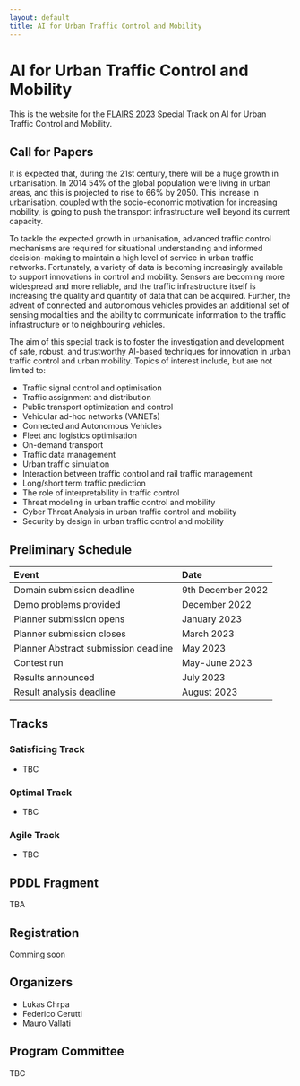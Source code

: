 ```yaml
---
layout: default
title: AI for Urban Traffic Control and Mobility
---
```


# AI for Urban Traffic Control and Mobility

This is the website for the [FLAIRS 2023](https://www.flairs-36.info/) Special Track on AI for Urban Traffic Control and Mobility.


## Call for Papers
It is expected that, during the 21st century, there will be a huge growth in urbanisation. In 2014 54% of the global population were living in urban areas, and this is projected to rise to 66% by 2050. This increase in urbanisation, coupled with the socio-economic motivation for increasing mobility, is going to push the transport infrastructure well beyond its current capacity. 

To tackle the expected growth in urbanisation, advanced traffic control mechanisms are required for situational understanding and informed decision-making to maintain a high level of service in urban traffic networks. Fortunately, a variety of data is becoming increasingly available to support innovations in control and mobility. Sensors are becoming more widespread and more reliable, and the traffic infrastructure itself is increasing the quality and quantity of data that can be acquired. Further, the advent of connected and autonomous vehicles provides an additional set of sensing modalities and the ability to communicate information to the traffic infrastructure or to neighbouring vehicles.

The aim of this special track is to foster the investigation and development of safe, robust, and trustworthy AI-based techniques for innovation in urban traffic control and urban mobility. Topics of interest include, but are not limited to:
*	Traffic signal control and optimisation
*	Traffic assignment and distribution
*	Public transport optimization and control
*	Vehicular ad-hoc networks (VANETs)
*	Connected and Autonomous Vehicles
*	Fleet and logistics optimisation
*	On-demand transport 
*	Traffic data management
*	Urban traffic simulation
*	Interaction between traffic control and rail traffic management
*	Long/short term traffic prediction
*	The role of interpretability in traffic control
*	Threat modeling in urban traffic control and mobility
*	Cyber Threat Analysis in urban traffic control and mobility
*	Security by design in urban traffic control and mobility





## Preliminary Schedule

| Event                                   | Date |
|:----------------------------------------|:-----|
| Domain submission deadline              | 9th December 2022 |
| Demo problems provided                  | December 2022 |
| Planner submission opens                | January 2023 |
| Planner submission closes               | March 2023  |
| Planner Abstract submission deadline    | May 2023 |
| Contest run                             | May-June 2023 |
| Results announced                       | July 2023 |
| Result analysis deadline                | August 2023 |


## Tracks

### Satisficing Track

 - TBC 

### Optimal Track

 - TBC

### Agile Track

 - TBC

## PDDL Fragment
TBA

## Registration

Comming soon

## Organizers
 - Lukas Chrpa
 - Federico Cerutti
 - Mauro Vallati 

## Program Committee
TBC

